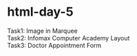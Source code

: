 # html-day-5

Task1: Image in Marquee<br>
Task2: Infomax Computer Academy Layout<br>
Task3:  Doctor Appointment Form
